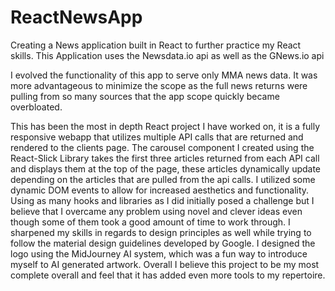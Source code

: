 ﻿# ReactNewsApp

Creating a News application built in React to further practice my React skills. This Application uses the Newsdata.io api as well as the GNews.io api

I evolved the functionality of this app to serve only MMA news data. It was more advantageous to minimize the scope as the full news returns were pulling from so many sources that the app scope quickly became overbloated. 

This has been the most in depth React project I have worked on, it is a fully responsive webapp that utilizes multiple API calls that are returned and rendered to the clients page. The carousel component I created using the React-Slick Library takes the first three articles returned from each API call and displays them at the top of the page, these articles dynamically update depending on the articles that are pulled from the api calls. I utilized some dynamic DOM events to allow for increased aesthetics and functionality. Using as many hooks and libraries as I did initially posed a challenge but I believe that I overcame any problem using novel and clever ideas even though some of them took a good amount of time to work through. I sharpened my skills in regards to design principles as well while trying to follow the material design guidelines developed by Google. I designed the logo using the MidJourney AI system, which was a fun way to introduce myself to AI generated artwork. Overall I believe this project to be my most complete overall and feel that it has added even more tools to my repertoire.    
